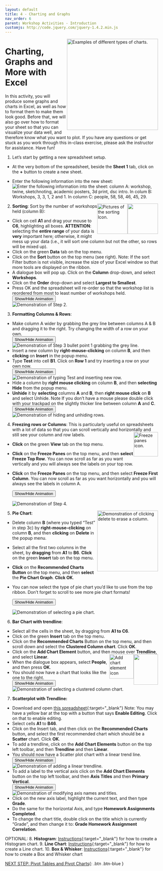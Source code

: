 ```yaml
---
layout: default
title: 4 - Charting and Graphs
nav_order: 6
parent: Workshop Activities - Introduction
customjs: http://code.jquery.com/jquery-1.4.2.min.js
---
```

<img src="images/excel-charts-graphs-01.png" style="float:right;width:300px;" alt="Examples of different types of charts."> 

# Charting, Graphs and More with Excel
In this activity, you will produce some graphs and charts in Excel, as well as how to format them to make them look good. Before that, we will also go over how to format your sheet so that you can visualize your data well, and therefore know what you want to plot. If you have any questions or get stuck as you work through this in-class exercise, please ask the instructor for assistance.  Have fun!

1. Let’s start by getting a new spreadsheet setup. 
  - At the very bottom of the spreadsheet, beside the **Sheet 1** tab, click on the **+** button to create a new sheet.
  - Enter the following information into the new sheet: <br>
    <img src="images/excel-charts-graphs-02.png" alt="Enter the following information into the sheet: column A: workshop, twine, sketchnoting, academic posters, 3d print, dsc intro. In colum B: Workshops, 3, 3, 1, 2 and 1. In column C: people, 58, 58, 46, 45, 29.">

    <img src="images/excel-charts-graphs-03.png" style="float:right;width:100px;height:100px;"> <img src="images/excel-charts-graphs-04.png" style="float:right;width:100px;height:100px;" alt="Pictures of the sorting Icon.">
 
2. **Sorting**: Sort by the number of workshops held (column B): 
  - Click on cell **A1** and drag your mouse to **C6**, highlighting all boxes. **ATTENTION**: selecting the **entire range** of your data is **very** important here; otherwise, it might mess up your data (i.e., it will sort one column but not the other, so rows will be mixed up).
  - Click on the green **Data** tab on the top menu.
  - Click on the **Sort** button on the top menu (see right). Note: If the sort Filter button is not visible, increase the size of your Excel window so that more tools are displayed on the ribbon.
  - A dialogue box will pop up. Click on the **Column** drop-down, and select **Workshops**.
  - Click on the **Order** drop-down and select **Largest to Smallest**. 
  - Press OK and the spreadsheet will re-order so that the workshop list is reordered from most to least number of workshops held.<br>
    <button onclick="toggle('gif1')">Show/Hide Animation</button>
    <div id="gif1">
    <img src="images/excel-charts-graphs-05.gif" alt="Demonstration of Step 2.">
    </div>
 
3. **Formatting Columns & Rows**:
  - Make column A wider by grabbing the grey line between columns A & B and dragging it to the right. Try changing the width of a row on your own. <br>
    <button onclick="toggle('gif2')">Show/Hide Animation</button>
    <div id="gif2">
    <img src="images/excel-charts-graphs-06.gif" alt="Demonstration of Step 3 bullet point 1 grabbing the grey line."> 
    </div>
  - Insert a new column by **right-mouse-clicking** on column **B**, and then **clicking** on **Insert** in the popup menu. 
  - Type **Test** into cell **B1**. Click on **Row 1** and try inserting a row on your own now. <br>
    <button onclick="toggle('gif3')">Show/Hide Animation</button>
    <div id="gif3">
    <img src="images/excel-charts-graphs-07.gif" alt="Demonstration of typing Test and inserting new row.">
    </div>
  - Hide a column by **right mouse clicking** on column **B**, and then **selecting Hide** from the popup menu. 
  - **Unhide** it by **selecting** columns **A** and **B**, then **right mouse click** on **B** and select Unhide. Note If you don’t have a mouse please double click with your trackpad on the slightly thicker line between column **A** and **C**.<br>
    <button onclick="toggle('gif4')">Show/Hide Animation</button>
    <div id="gif4">
    <img src="images/excel-charts-graphs-08.gif" alt="Demonstration of hiding and unhiding rows.">
    </div>

4. **Freezing rows or Columns**: This is particularly useful on spreadsheets with a lot of data so that you can scroll vertically and horizontally and still see your column and row labels. <img src="images/excel-charts-graphs-09.png" style="float:right;width:80px" alt="Freeze panes icon.">
  - **Click** on the green **View** tab on the top menu.
  - **Click** on the **Freeze Panes** on the top menu, and then **select Freeze Top Row**. You can now scroll as far as you want vertically and you will always see the labels on your top row.
  - **Click** on the **Freeze Panes** on the top menu, and then select **Freeze First Column**. You can now scroll as far as you want horizontally and you will always see the labels in column A.

    <button onclick="toggle('gif5')">Show/Hide Animation</button>
    <div id="gif5">
    <img src="images/excel-charts-graphs-10.gif" alt="Demonstration of Step 4.">
    </div>
  <img src="images/excel-charts-graphs-11.png" style="float:right;width:200px" alt="Demonstration of clicking delete to erase a column.">
 
5. **Pie Chart**:
  - Delete column **B** (where you typed “Test” in step 3c) by **right-mouse-clicking** on column **B**, and then **clicking** on **Delete** in the popup menu. 
  - Select all the first two columns in the sheet, by **dragging** from **A1** to **B6**. **Click** on the green **Insert** tab on the top menu.
  - **Click** on the **Recommended Charts Button** on the top menu, and then **select** the **Pie Chart Graph**. **Click OK**.
  - You can now select the type of pie chart you’d like to use from the top ribbon. Don’t forget to scroll to see more pie chart formats! 

    <button onclick="toggle('gif6')">Show/Hide Animation</button>
    <div id="gif6">
    <img src="images/excel-charts-graphs-12.gif" alt="Demonstration of selecting a pie chart.">
    </div>
 
6. **Bar Chart with trendline**:
  - Select all the cells in the sheet, by dragging from **A1 to C6**.
  - Click on the green **Insert** tab on the top menu.
  - Click on the **Recommended Charts** Button on the top menu, and then scroll down and select the **Clustered Column chart**. Click **OK**.
  - Click on the **Add Chart Element** button, and then mouse over **Trendline**, and select **Linear**. 
  <img src="images/excel-charts-graphs-13.png" style="float:right;width:80px;height:100px;"> <img src="images/excel-charts-graphs-14.png" style="float:right;width:80px" alt="Add chart element icon"> 
  - When the dialogue box appears, select **People**, and then press **OK**.
  - You should now have a chart that looks like the one to the right.<br>
    <button onclick="toggle('gif7')">Show/Hide Animation</button>
    <div id="gif7">
    <img src="images/excel-charts-graphs-15.gif" alt="Demonstration of selecting a clustered column chart.">
    </div>
 
7. **Scatterplot with Trendline:** 
  - Download and open [this spreadsheet](docs/dsc-charting-graphs.xlsx){:target="_blank"}  Note: You may have a yellow bar at the top with a button that says **Enable Editing**. Click on that to enable editing.
  - Select cells **A1** to **B46**. 
  - Click on the Insert tab, and then click on the **Recommended Charts** button, and select the first recommended chart which should be a **Scatter** chart. Click **OK**.
  - To add a trendline, click on the **Add Chart Elements** button on the top left toolbar, and then **Trendline** and then **Linear**.
  - You should now have a Scatter plot chart with a linear trend line.<br>
    <button onclick="toggle('gif8')">Show/Hide Animation</button>
    <div id="gif8">
    <img src="images/excel-charts-graphs-17.gif" alt="Demonstration of adding a linear trendline.">
    </div>
  - To add a label to the vertical axis click on the **Add Chart Elements** button on the top left toolbar, and then **Axis Titles** and then **Primary Vertical**. <br>
    <button onclick="toggle('gif9')">Show/Hide Animation</button>
    <div id="gif9">
    <img src="images/excel-charts-graphs-16.gif" alt="Demonstration of modifying axis names and titles.">
    </div>
  - Click on the new axis label, highlight the current text, and then type **Grade**.<br>
  - Do the same for the horizontal Axis, and type **Homework Assignments Completed**.<br>
  - To change the chart title, double click on the title which is currently “Grade”, and then change it to: **Grade Homework Assignment Correlation**.

OPTIONAL:
8. **Histogram**:  [Instructions](http://bit.ly/2I78FNh){:target="_blank"} for how to create a Histogram chart.
9. **Line Chart**: [Instructions](http://bit.ly/2HXiIEk){:target="_blank"} for how to create a Line chart.
10. **Box & Whisker**: [Instructions](http://bit.ly/2I90O1w){:target="_blank"} for how to create a Box and Whisker chart

<script>  

    function toggle(input) {
        var x = document.getElementById(input);
        if (x.style.display === "none") {
            x.style.display = "block";
        } else {
            x.style.display = "none";
        }
    }
</script>

[NEXT STEP: Pivot Tables and Pivot Charts](pivot-tables-charts.html){: .btn .btn-blue }
